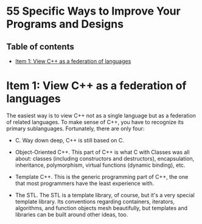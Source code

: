 # 55 Specific Ways to Improve Your Programs and Designs 

Table of contents
-----------------

  * [Item 1: View C++ as a federation of languages](#item-1:-view-c++-as-a-federation-of-languages)

# Item 1: View C++ as a federation of languages

The easiest way is to view C++ not as a single language but as a federation of related languages.
To make sense of C++, you have to recognize its primary sublanguages. Fortunately, there are
only four:

- C. Way down deep, C++ is still based on C. 

- Object-Oriented C++. This part of C++ is what C with Classes was all
about: classes (including constructors and destructors), encapsulation,
inheritance, polymorphism, virtual functions (dynamic binding), etc.

- Template C++. This is the generic programming part of C++, the one
that most programmers have the least experience with.

- The STL. The STL is a template library, of course, but it's a very special
template library. Its conventions regarding containers, iterators,
algorithms, and function objects mesh beautifully, but templates and
libraries can be built around other ideas, too.
